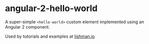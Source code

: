 # angular-2-hello-world

A super-simple `<hello-world>` custom element implemented using an Angular 2 component.

Used by tutorials and examples at [lishman.io](http://lishman.io)
